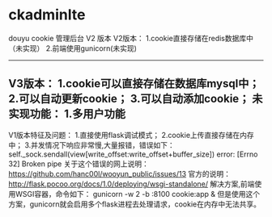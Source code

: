 # ckadminlte

douyu cookie 管理后台 V2 版本
V2版本：
1.cookie直接存储在redis数据库中（未实现）
2.前端使用gunicorn(未实现)

--------------------------------------------------------------------------------
V3版本：
1.cookie可以直接存储在数据库mysql中；
2.可以自动更新cookie；
3.可以自动添加cookie；
未实现功能：
1.多用户功能
---------------------------------------------------------------------------------
V1版本特征及问题：
1.直接使用flask调试模式；
2.cookie上传直接存储在内存中；
3.并发情况下响应非常慢,大量报错，错误如下：
    self._sock.sendall(view[write_offset:write_offset+buffer_size])
error: [Errno 32] Broken pipe
关于这个错误的网上说明：https://github.com/hanc00l/wooyun_public/issues/13
官方的说明：http://flask.pocoo.org/docs/1.0/deploying/wsgi-standalone/
解决方案,前端使用WSGI容器，命令如下：
gunicorn -w 2 -b :8100  cookie:app  &
但是使用这个方案，gunicorn就会启用多个flask进程去处理请求，cookie在内存中无法共享。
